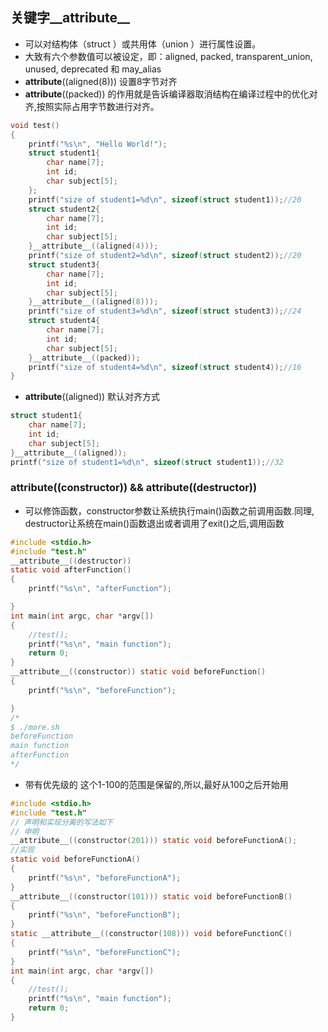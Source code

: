 ## 关键字__attribute__ 
* 可以对结构体（struct ）或共用体（union ）进行属性设置。
* 大致有六个参数值可以被设定，即：aligned, packed, transparent_union, unused, deprecated 和 may_alias 
* __attribute__((aligned(8))) 设置8字节对齐
* __attribute__((packed)) 的作用就是告诉编译器取消结构在编译过程中的优化对齐,按照实际占用字节数进行对齐。
```c
void test()
{
    printf("%s\n", "Hello World!");
    struct student1{
        char name[7];
        int id;
        char subject[5];
    };
    printf("size of student1=%d\n", sizeof(struct student1));//20
    struct student2{
        char name[7];
        int id;
        char subject[5];
    }__attribute__((aligned(4)));
    printf("size of student2=%d\n", sizeof(struct student2));//20
    struct student3{
        char name[7];
        int id;
        char subject[5];
    }__attribute__((aligned(8)));
    printf("size of student3=%d\n", sizeof(struct student3));//24
    struct student4{
        char name[7];
        int id;
        char subject[5];
    }__attribute__((packed));
    printf("size of student4=%d\n", sizeof(struct student4));//16
}
```
* __attribute__((aligned)) 默认对齐方式
```c
struct student1{
    char name[7];
    int id;
    char subject[5];
}__attribute__((aligned));
printf("size of student1=%d\n", sizeof(struct student1));//32
```
### __attribute__((constructor)) && __attribute__((destructor))
* 可以修饰函数，constructor参数让系统执行main()函数之前调用函数.同理, destructor让系统在main()函数退出或者调用了exit()之后,调用函数
```c
#include <stdio.h>
#include "test.h"
__attribute__((destructor))
static void afterFunction()
{
    printf("%s\n", "afterFunction");

}
int main(int argc, char *argv[])
{
    //test();
    printf("%s\n", "main function");
    return 0;
}
__attribute__((constructor)) static void beforeFunction()
{
    printf("%s\n", "beforeFunction");

}
/*
$ ./more.sh
beforeFunction
main function
afterFunction
*/
```
* 带有优先级的 这个1-100的范围是保留的,所以,最好从100之后开始用
```c
#include <stdio.h>
#include "test.h"
// 声明和实现分离的写法如下
// 申明
__attribute__((constructor(201))) static void beforeFunctionA();
//实现
static void beforeFunctionA()
{
    printf("%s\n", "beforeFunctionA");
}
__attribute__((constructor(101))) static void beforeFunctionB()
{
    printf("%s\n", "beforeFunctionB");
}
static __attribute__((constructor(108))) void beforeFunctionC()
{
    printf("%s\n", "beforeFunctionC");
}
int main(int argc, char *argv[])
{
    //test();
    printf("%s\n", "main function");
    return 0;
}
```
